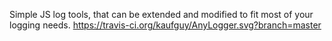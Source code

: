 Simple JS log tools, that can be extended and modified to fit most of your logging needs.
https://travis-ci.org/kaufguy/AnyLogger.svg?branch=master
